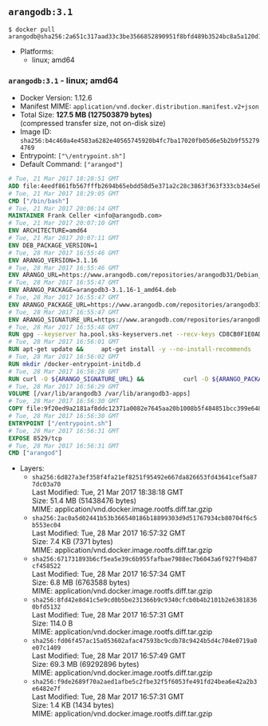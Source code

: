 ## `arangodb:3.1`

```console
$ docker pull arangodb@sha256:2a651c317aad33c3be3566852890951f8bfd489b3524bc8a5a120d1531f0c8d0
```

-	Platforms:
	-	linux; amd64

### `arangodb:3.1` - linux; amd64

-	Docker Version: 1.12.6
-	Manifest MIME: `application/vnd.docker.distribution.manifest.v2+json`
-	Total Size: **127.5 MB (127503879 bytes)**  
	(compressed transfer size, not on-disk size)
-	Image ID: `sha256:b4c460a4e4583a6282e40565745920b4fc7ba17020fb05d6e5b2b9f552794769`
-	Entrypoint: `["\/entrypoint.sh"]`
-	Default Command: `["arangod"]`

```dockerfile
# Tue, 21 Mar 2017 18:28:51 GMT
ADD file:4eedf861fb567fffb2694b65ebdd58d5e371a2c28c3863f363f333cb34e5eb7b in / 
# Tue, 21 Mar 2017 18:29:05 GMT
CMD ["/bin/bash"]
# Tue, 21 Mar 2017 20:06:14 GMT
MAINTAINER Frank Celler <info@arangodb.com>
# Tue, 21 Mar 2017 20:07:10 GMT
ENV ARCHITECTURE=amd64
# Tue, 21 Mar 2017 20:07:11 GMT
ENV DEB_PACKAGE_VERSION=1
# Tue, 28 Mar 2017 16:55:46 GMT
ENV ARANGO_VERSION=3.1.16
# Tue, 28 Mar 2017 16:55:46 GMT
ENV ARANGO_URL=https://www.arangodb.com/repositories/arangodb31/Debian_8.0
# Tue, 28 Mar 2017 16:55:47 GMT
ENV ARANGO_PACKAGE=arangodb3-3.1.16-1_amd64.deb
# Tue, 28 Mar 2017 16:55:47 GMT
ENV ARANGO_PACKAGE_URL=https://www.arangodb.com/repositories/arangodb31/Debian_8.0/amd64/arangodb3-3.1.16-1_amd64.deb
# Tue, 28 Mar 2017 16:55:47 GMT
ENV ARANGO_SIGNATURE_URL=https://www.arangodb.com/repositories/arangodb31/Debian_8.0/amd64/arangodb3-3.1.16-1_amd64.deb.asc
# Tue, 28 Mar 2017 16:55:48 GMT
RUN gpg --keyserver ha.pool.sks-keyservers.net --recv-keys CD8CB0F1E0AD5B52E93F41E7EA93F5E56E751E9B
# Tue, 28 Mar 2017 16:56:01 GMT
RUN apt-get update &&     apt-get install -y --no-install-recommends         libjemalloc1 	libsnappy1         ca-certificates         pwgen         curl     &&     rm -rf /var/lib/apt/lists/*
# Tue, 28 Mar 2017 16:56:02 GMT
RUN mkdir /docker-entrypoint-initdb.d
# Tue, 28 Mar 2017 16:56:28 GMT
RUN curl -O ${ARANGO_SIGNATURE_URL} &&           curl -O ${ARANGO_PACKAGE_URL} &&             gpg --verify ${ARANGO_PACKAGE}.asc &&     (echo arangodb3 arangodb3/password password test | debconf-set-selections) &&     (echo arangodb3 arangodb3/password_again password test | debconf-set-selections) &&     DEBIAN_FRONTEND="noninteractive" dpkg -i ${ARANGO_PACKAGE} &&     rm -rf /var/lib/arangodb3/* &&     sed -ri         -e 's!127\.0\.0\.1!0.0.0.0!g'         -e 's!^(file\s*=).*!\1 -!'         -e 's!^#\s*uid\s*=.*!uid = arangodb!'         -e 's!^#\s*gid\s*=.*!gid = arangodb!'         /etc/arangodb3/arangod.conf     &&     DEBIAN_FRONTEND="noninteractive" apt-get purge -y --auto-remove ca-certificates &&     rm -f ${ARANGO_PACKAGE}*
# Tue, 28 Mar 2017 16:56:29 GMT
VOLUME [/var/lib/arangodb3 /var/lib/arangodb3-apps]
# Tue, 28 Mar 2017 16:56:30 GMT
COPY file:9f20ed9a2181af8ddc12371a0082e7645aa20b1008b5f484851bcc399e64801e in /entrypoint.sh 
# Tue, 28 Mar 2017 16:56:30 GMT
ENTRYPOINT ["/entrypoint.sh"]
# Tue, 28 Mar 2017 16:56:31 GMT
EXPOSE 8529/tcp
# Tue, 28 Mar 2017 16:56:31 GMT
CMD ["arangod"]
```

-	Layers:
	-	`sha256:6d827a3ef358f4fa21ef8251f95492e667da826653fd43641cef5a877dc03a70`  
		Last Modified: Tue, 21 Mar 2017 18:38:18 GMT  
		Size: 51.4 MB (51438476 bytes)  
		MIME: application/vnd.docker.image.rootfs.diff.tar.gzip
	-	`sha256:2ac0a5d02441b53b366540186b18899303d9d51767934cb80704f6c5b553ec04`  
		Last Modified: Tue, 28 Mar 2017 16:57:32 GMT  
		Size: 7.4 KB (7371 bytes)  
		MIME: application/vnd.docker.image.rootfs.diff.tar.gzip
	-	`sha256:671731893b6cf5ea5e39c6b955fafbae7988ec7b6043a6f927f94b87cf458522`  
		Last Modified: Tue, 28 Mar 2017 16:57:34 GMT  
		Size: 6.8 MB (6763588 bytes)  
		MIME: application/vnd.docker.image.rootfs.diff.tar.gzip
	-	`sha256:8fd42e8d41c5e9cd0b5be231366b9c9340cfcb0b4b2101b2e63818360bfd5132`  
		Last Modified: Tue, 28 Mar 2017 16:57:31 GMT  
		Size: 114.0 B  
		MIME: application/vnd.docker.image.rootfs.diff.tar.gzip
	-	`sha256:fd06f457ac15a053602afac47593bc9cdb78c9424b5d4c704e0719a0e07c1409`  
		Last Modified: Tue, 28 Mar 2017 16:57:49 GMT  
		Size: 69.3 MB (69292896 bytes)  
		MIME: application/vnd.docker.image.rootfs.diff.tar.gzip
	-	`sha256:f9de2689f70a2aed1afbe5c2fbe32f5f6053fe491fd24bea6e42a2b3e6482e7f`  
		Last Modified: Tue, 28 Mar 2017 16:57:31 GMT  
		Size: 1.4 KB (1434 bytes)  
		MIME: application/vnd.docker.image.rootfs.diff.tar.gzip
